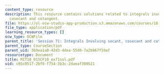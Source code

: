 ```yaml
---
content_type: resource
description: This resource contains solutions related to integrals involving secant,
  cosecant and cotangent.
file: https://ol-ocw-studio-app-production.s3.amazonaws.com/courses/18-01sc-single-variable-calculus-fall-2010/c05c05172bf0f7543b3c2daeaf308521_MIT18_01SCF10_ex71sol.pdf
file_type: application/pdf
learning_resource_types: []
ocw_type: OCWFile
parent_title: 'Session 71: Integrals Involving secant, cosecant and cotangent'
parent_type: CourseSection
parent_uid: 369ea1a0-42d3-4dea-55d0-7a2b967f59af
resourcetype: Document
title: MIT18_01SCF10_ex71sol.pdf
uid: c05c0517-2bf0-f754-3b3c-2daeaf308521
---
```

